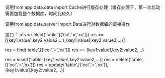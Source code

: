 调用from app.data.data import Cache进行缓存处理（缓存处理下，第一次启动需要加载整个数据库，时间比较久）


调用from app.data.server import Data进行对数据库的直接操作

接口：
res = select('table',[('col','=','xx')])
res == [{key1:value1,key2:value2,...},{key1:value1,key2:value2,...}]


res = find('table',[('col','=','xx')])
res == {key1:value1,key2:value2,...}


res = insert('table',{key1:value1,key2:value2,...})
res = delete('table',[('col','=','xx')])
res = update('table',[('col','=','xx')],{key1:value1,key2:value2,...})



